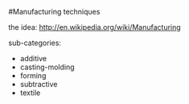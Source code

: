 #Manufacturing techniques

the idea: http://en.wikipedia.org/wiki/Manufacturing

sub-categories:
- additive
- casting-molding
- forming
- subtractive
- textile
